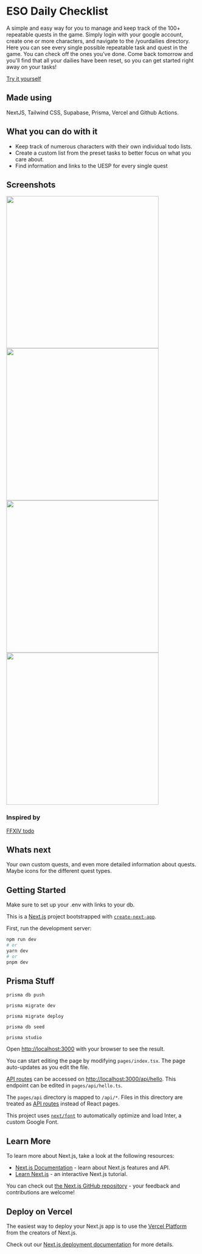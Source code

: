 # ESO Daily Checklist

A simple and easy way for you to manage and keep track of the 100+ repeatable quests in the game. Simply login with your google account, create one or more characters, and navigate to the /yourdailies directory. Here you can see every single possible repeatable task and quest in the game. You can check off the ones you've done. Come back tomorrow and you'll find that all your dailies have been reset, so you can get started right away on your tasks!

[Try it yourself](https://www.esodailychecklist.com/)

## Made using

NextJS, Tailwind CSS, Supabase, Prisma, Vercel and Github Actions.

## What you can do with it
- Keep track of numerous characters with their own individual todo lists.
- Create a custom list from the preset tasks to better focus on what you care about.
- Find information and links to the UESP for every single quest

## Screenshots

<img src="https://user-images.githubusercontent.com/107162117/224244887-f6e1f89b-4a47-42b2-aa64-f845c9f2cd56.png" width=400 /> <img src="https://user-images.githubusercontent.com/107162117/224244888-bccd76ab-ee71-4007-b9a5-0df64a7d28f3.png" width=400 /> <img src="https://user-images.githubusercontent.com/107162117/224244893-22db7dd7-b39e-4389-a86e-ab3209e7a631.png" width=400 /> <img src="https://user-images.githubusercontent.com/107162117/224244895-fd945931-21aa-4373-bdb7-19c34c78e498.png" width=400 />


### Inspired by
[FFXIV todo ](https://xivtodo.com/)

## Whats next
Your own custom quests, and even more detailed information about quests. Maybe icons for the different quest types.

## Getting Started

Make sure to set up your .env with links to your db.

This is a [Next.js](https://nextjs.org/) project bootstrapped with [`create-next-app`](https://github.com/vercel/next.js/tree/canary/packages/create-next-app).

First, run the development server:

```bash
npm run dev
# or
yarn dev
# or
pnpm dev
```

## Prisma Stuff

```
prisma db push

prisma migrate dev

prisma migrate deploy

prisma db seed

prisma studio
```

Open [http://localhost:3000](http://localhost:3000) with your browser to see the result.

You can start editing the page by modifying `pages/index.tsx`. The page auto-updates as you edit the file.

[API routes](https://nextjs.org/docs/api-routes/introduction) can be accessed on [http://localhost:3000/api/hello](http://localhost:3000/api/hello). This endpoint can be edited in `pages/api/hello.ts`.

The `pages/api` directory is mapped to `/api/*`. Files in this directory are treated as [API routes](https://nextjs.org/docs/api-routes/introduction) instead of React pages.

This project uses [`next/font`](https://nextjs.org/docs/basic-features/font-optimization) to automatically optimize and load Inter, a custom Google Font.

## Learn More

To learn more about Next.js, take a look at the following resources:

- [Next.js Documentation](https://nextjs.org/docs) - learn about Next.js features and API.
- [Learn Next.js](https://nextjs.org/learn) - an interactive Next.js tutorial.

You can check out [the Next.js GitHub repository](https://github.com/vercel/next.js/) - your feedback and contributions are welcome!

## Deploy on Vercel

The easiest way to deploy your Next.js app is to use the [Vercel Platform](https://vercel.com/new?utm_medium=default-template&filter=next.js&utm_source=create-next-app&utm_campaign=create-next-app-readme) from the creators of Next.js.

Check out our [Next.js deployment documentation](https://nextjs.org/docs/deployment) for more details.
